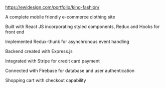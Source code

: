 https://ewldesign.com/portfolio/king-fashion/

A complete mobile friendly e-commerce clothing site

Built with React JS incorporating styled components, Redux and
Hooks for front end

Implemented Redux-thunk for asynchronous event handling

Backend created with Express.js

Integrated with Stripe for credit card payment

Connected with Firebase for database and user authentication

Shopping cart with checkout capability